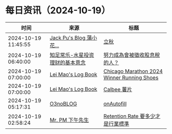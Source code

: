 ﻿# 每日资讯（2024-10-19）

|时间|来源|标题|
|---|---|---|
|2024-10-19 11:45:55|[Jack Pu's Blog 蒲小花...](https://www.jackpu.com/rss/)|[立秋](https://www.jackpu.com/li-qiu-5/)|
|2024-10-19 06:40:00|[知足常乐-水星投资理财的基本意念](http://mercurychong.blogspot.com/feeds/posts/default)|[努力成為會被徵收股息稅的人？](http://mercurychong.blogspot.com/2024/10/blog-post_18.html)|
|2024-10-19 07:00:00|[Lei Mao's Log Book](https://leimao.github.io/atom.xml)|[Chicago Marathon 2024 Winner Running Shoes](https://leimao.github.io/blog/Chicago-Marathon-2024-Winner-Running-Shoes/)|
|2024-10-19 07:00:00|[Lei Mao's Log Book](https://leimao.github.io/atom.xml)|[Calbee 薯片](https://leimao.github.io/essay/Calbee-%E8%96%AF%E7%89%87/)|
|2024-10-19 05:17:31|[O3noBLOG](https://feeds.feedburner.com/othree)|[onAutofill](https://blog.othree.net/log/2024/10/19/onautofill/)|
|2024-10-19 02:58:24|[Mr. PM 下午先生](http://feeds.feedburner.com/pmmustknow)|[Retention Rate 要多少才是行業標準](https://mrpm.cc/?p=1680)|
